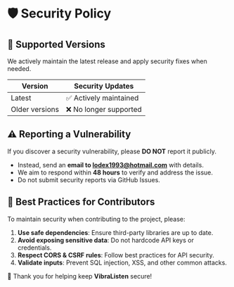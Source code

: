 # 🛡 Security Policy

## 🔐 Supported Versions
We actively maintain the latest release and apply security fixes when needed.

| Version | Security Updates |
|---------|-----------------|
| Latest  | ✅ Actively maintained |
| Older versions | ❌ No longer supported |

## ⚠ Reporting a Vulnerability
If you discover a security vulnerability, please **DO NOT** report it publicly.

- Instead, send an **email to lodex1993@hotmail.com** with details.
- We aim to respond within **48 hours** to verify and address the issue.
- Do not submit security reports via GitHub Issues.

## 🔑 Best Practices for Contributors
To maintain security when contributing to the project, please:

1. **Use safe dependencies**: Ensure third-party libraries are up to date.
2. **Avoid exposing sensitive data**: Do not hardcode API keys or credentials.
3. **Respect CORS & CSRF rules**: Follow best practices for API security.
4. **Validate inputs**: Prevent SQL injection, XSS, and other common attacks.

🚀 Thank you for helping keep **VibraListen** secure!